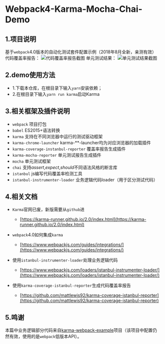 # Webpack4-Karma-Mocha-Chai-Demo

## 1.项目说明
基于`webpack`4.0版本的自动化测试套件配置示例（2018年8月全新，亲测有效）
代码覆盖率报告：
![代码覆盖率报告截图](https://github.com/dashnowords/Webpack4-Karma-Mocha-Chai-Demo/blob/master/screenshot/coverage_report.png)
单元测试结果：
![单元测试结果截图](https://github.com/dashnowords/Webpack4-Karma-Mocha-Chai-Demo/blob/master/screenshot/coverage_report_cmd.png)
## 2.demo使用方法
- 1.下载本仓库，在根目录下输入`yarn`安装依赖；
- 2.在根目录下输入`yarn run karma`启动Karma

## 3.相关框架及插件说明
- `webpack`  项目打包
- `babel`  ES2015+语法转换
- `karma`  支持在不同浏览器中运行的测试驱动框架
- `karma-chrome-launcher` karma-**-launcher均为对应浏览器的加载插件
- `karma-coverage-instanbul-reporter` 覆盖率报告生成插件
- `karma-mocha-reporter` 单元测试报告生成插件
- `mocha`  单元测试框架
- `chai`  支持*assert*,*expect*,*should*不同语法风格的断言库
- `istanbul` js编写代码覆盖率检测工具
- `istanbul-instrumenter-loader` 业务逻辑代码loader（用于区分测试代码）

## 4.相关文档
- `Karma`官网已废，新版需要从`github`进
    - [https://karma-runner.github.io/2.0/index.html](https://karma-runner.github.io/2.0/index.html)

- `webpack`4.0如何集成`karma`
    - [https://www.webpackjs.com/guides/integrations/](https://www.webpackjs.com/guides/integrations/)

- 使用`istanbul-instrumenter-loader`处理业务逻辑代码
    - [https://www.webpackjs.com/loaders/istanbul-instrumenter-loader/](https://www.webpackjs.com/loaders/istanbul-instrumenter-loader/)

- 使用`karma-coverage-istanbul-reporter`生成代码覆盖率报告
    - [https://github.com/mattlewis92/karma-coverage-istanbul-reporter](https://github.com/mattlewis92/karma-coverage-istanbul-reporter)

## 5.鸣谢
本篇中业务逻辑部分代码来自[karma-webpack-example](https://github.com/gabel/karma-webpack-example)项目（该项目中配置仍然有效，使用的是`webpack`低版本API）。

